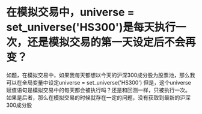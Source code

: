 # 在模拟交易中，universe = set_universe('HS300')是每天执行一次，还是模拟交易的第一天设定后不会再变？

如题，在模拟交易中，如果我每天都想以今天的沪深300成分股为股票池，那么我可以在全局变量中设定universe = set_universe('HS300')
但是，这个universe赋值语句是模拟交易中的每天都会被执行吗？还是和回测一样，只被执行一次。
如果是后者，那么在模拟交易的时候就存在一定的问题，没有获取到最新的沪深300成分股